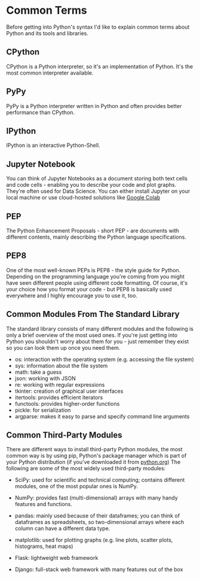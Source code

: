 # Common Terms

Before getting into Python's syntax I'd like to explain common terms about Python and its tools and libraries.

## CPython

CPython is a Python interpreter, so it's an implementation of Python.
It's the most common interpreter available.

## PyPy

PyPy is a Python interpreter written in Python and often provides better performance than CPython.

## IPython

IPython is an interactive Python-Shell.

## Jupyter Notebook

You can think of Jupyter Notebooks as a document storing both text cells and code cells -
enabling you to describe your code and plot graphs. They're often used for Data Science.
You can either install Jupyter on your local machine or use cloud-hosted solutions like
[Google Colab](https://colab.research.google.com/)

## PEP

The Python Enhancement Proposals - short PEP - are documents with different contents, mainly describing the Python language specifications.

## PEP8

One of the most well-known PEPs is PEP8 - the style guide for Python.
Depending on the programming language you're coming from you might have seen different people using different code formatting.
Of course, it's your choice how you format your code - but PEP8 is basically used everywhere and I highly encourage you to use it, too.

## Common Modules From The Standard Library

The standard library consists of many different modules and the following is only a brief
overview of the most used ones.
If you're just getting into Python you shouldn't worry about them for you - just remember they exist so you can look them up once you need them.

- os: interaction with the operating system (e.g. accessing the file system)
- sys: information about the file system
- math: take a guess
- json: working with JSON
- re: working with regular expressions
- tkinter: creation of graphical user interfaces
- itertools: provides efficient iterators
- functools: provides higher-order functions
- pickle: for serialization
- argparse: makes it easy to parse and specify command line arguments

## Common Third-Party Modules

There are different ways to install third-party Python modules, the most common way is by using pip, Python's package manager which is part of your Python distribution (if you've downloaded it from [python.org](https://python.org))
The following are some of the most widely used third-party modules:

- SciPy: used for scientific and technical computing; contains different modules,
  one of the most popular ones is NumPy.

- NumPy: provides fast (multi-dimensional) arrays with many handy
  features and functions.

- pandas: mainly used because of their dataframes; you can think of dataframes
  as spreadsheets, so two-dimensional arrays where each column can have a
  different data type.

- matplotlib: used for plotting graphs (e.g. line plots, scatter plots, histograms,
  heat maps)

- Flask: lightweight web framework

- Django: full-stack web framework with many features out of the box
